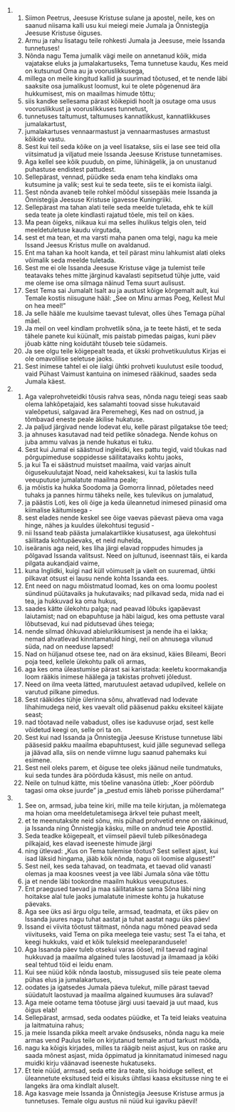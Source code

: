<ol>
  <li>
    <ol>
      <li>Siimon Peetrus, Jeesuse Kristuse sulane ja apostel, neile, kes on saanud niisama kalli usu kui meiegi meie Jumala ja Õnnistegija Jeesuse Kristuse õiguses.</li>
      <li>Armu ja rahu lisatagu teile rohkesti Jumala ja Jeesuse, meie Issanda tunnetuses!</li>
      <li>Nõnda nagu Tema jumalik vägi meile on annetanud kõik, mida vajatakse eluks ja jumalakartuseks, Tema tunnetuse kaudu, Kes meid on kutsunud Oma au ja vooruslikkusega,</li>
      <li>millega on meile kingitud kallid ja suurimad tõotused, et te nende läbi saaksite osa jumalikust loomust, kui te olete põgenenud ära hukkumisest, mis on maailmas himude tõttu;</li>
      <li>siis kandke sellesama pärast kõikepidi hoolt ja osutage oma usus vooruslikkust ja vooruslikkuses tunnetust,</li>
      <li>tunnetuses taltumust, taltumuses kannatlikkust, kannatlikkuses jumalakartust,</li>
      <li>jumalakartuses vennaarmastust ja vennaarmastuses armastust kõikide vastu.</li>
      <li>Sest kui teil seda kõike on ja veel lisatakse, siis ei lase see teid olla viitsimatud ja viljatud meie Issanda Jeesuse Kristuse tunnetamises.</li>
      <li>Aga kellel see kõik puudub, on pime, lühinägelik, ja on unustanud puhastuse endistest pattudest.</li>
      <li>Sellepärast, vennad, püüdke seda enam teha kindlaks oma kutsumine ja valik; sest kui te seda teete, siis te ei komista iialgi.</li>
      <li>Sest nõnda avaneb teile rohkel mõõdul sissepääs meie Issanda ja Õnnistegija Jeesuse Kristuse igavesse Kuningriiki.</li>
      <li>Sellepärast ma tahan alati teile seda meelde tuletada, ehk te küll seda teate ja olete kindlasti rajatud tõele, mis teil on käes.</li>
      <li>Ma pean õigeks, niikaua kui ma selles ihulikus telgis olen, teid meeldetuletuse kaudu virgutada,</li>
      <li>sest et ma tean, et ma varsti maha panen oma telgi, nagu ka meie Issand Jeesus Kristus mulle on avaldanud.</li>
      <li>Ent ma tahan ka hoolt kanda, et teil pärast minu lahkumist alati oleks võimalik seda meelde tuletada.</li>
      <li>Sest me ei ole Issanda Jeesuse Kristuse väge ja tulemist teile teatavaks tehes mitte järginud kavalasti sepitsetud tühje jutte, vaid me oleme ise oma silmaga näinud Tema suurt aulisust.</li>
      <li>Sest Tema sai Jumalalt Isalt au ja austust kõige kõrgemalt ault, kui Temale kostis niisugune hääl: „See on Minu armas Poeg, Kellest Mul on hea meel!”</li>
      <li>Ja selle hääle me kuulsime taevast tulevat, olles ühes Temaga pühal mäel.</li>
      <li>Ja meil on veel kindlam prohvetlik sõna, ja te teete hästi, et te seda tähele panete kui küünalt, mis paistab pimedas paigas, kuni päev jõuab kätte ning koidutäht tõuseb teie südameis.</li>
      <li>Ja see olgu teile kõigepealt teada, et ükski prohvetikuulutus Kirjas ei ole omavolilise seletuse jaoks.</li>
      <li>Sest inimese tahtel ei ole iialgi ühtki prohveti kuulutust esile toodud, vaid Pühast Vaimust kantuina on inimesed rääkinud, saades seda Jumala käest.</li>
    </ol>
  </li>
  <li>
    <ol>
      <li>Aga valeprohveteidki tõusis rahva seas, nõnda nagu teiegi seas saab olema lahkõpetajaid, kes salamahti toovad sisse hukutavaid valeõpetusi, salgavad ära Peremehegi, Kes nad on ostnud, ja tõmbavad eneste peale äkilise hukatuse.</li>
      <li>Ja paljud järgivad nende lodevat elu, kelle pärast pilgatakse tõe teed;</li>
      <li>ja ahnuses kasutavad nad teid petlike sõnadega. Nende kohus on juba ammu valvas ja nende hukatus ei tuku.</li>
      <li>Sest kui Jumal ei säästnud ingleidki, kes pattu tegid, vaid tõukas nad põrgupimeduse soppidesse säilitatavaiks kohtu jaoks,</li>
      <li>ja kui Ta ei säästnud muistset maailma, vaid varjas ainult õigusekuulutajat Noad, neid kaheksakesi, kui ta laskis tulla veeuputuse jumalatute maailma peale;</li>
      <li>ja mõistis ka hukka Soodoma ja Gomorra linnad, põletades need tuhaks ja pannes hirmu täheks neile, kes tulevikus on jumalatud,</li>
      <li>ja päästis Loti, kes oli õige ja keda üleannetud inimesed piinasid oma kiimalise käitumisega -</li>
      <li>sest elades nende keskel see õige vaevas päevast päeva oma vaga hinge, nähes ja kuuldes ülekohtusi tegusid -</li>
      <li>nii Issand teab päästa jumalakartlikke kiusatusest, aga ülekohtusi säilitada kohtupäevaks, et neid nuhelda,</li>
      <li>iseäranis aga neid, kes liha järgi elavad roppudes himudes ja põlgavad Issanda valitsust. Need on jultunud, iseennast täis, ei karda pilgata aukandjaid vaime,</li>
      <li>kuna Inglidki, kuigi nad küll võimuselt ja väelt on suuremad, ühtki pilkavat otsust ei lausu nende kohta Issanda ees.</li>
      <li>Ent need on nagu mõistmatud loomad, kes on oma loomu poolest sündinud püütavaiks ja hukutavaiks; nad pilkavad seda, mida nad ei tea, ja hukkuvad ka oma hukus,</li>
      <li>saades kätte ülekohtu palga; nad peavad lõbuks igapäevast laiutamist; nad on ebapuhtuse ja häbi laigud, kes oma pettuste varal lõbutsevad, kui nad pidutsevad ühes teiega;</li>
      <li>nende silmad õhkuvad abielurikkumisest ja nende iha ei lakka; nemad ahvatlevad kinnitamatuid hingi, neil on ahnusega vilunud süda, nad on needuse lapsed!</li>
      <li>Nad on hüljanud otsese tee, nad on ära eksinud, käies Bileami, Beori poja teed, kellele ülekohtu palk oli armas,</li>
      <li>aga kes oma üleastumise pärast sai karistada: keeletu koormakandja loom rääkis inimese häälega ja takistas prohveti jõledust.</li>
      <li>Need on ilma veeta lätted, marutuulest aetavad udupilved, kellele on varutud pilkane pimedus.</li>
      <li>Sest rääkides tühje ülerinna sõnu, ahvatlevad nad lodevate lihahimudega neid, kes vaevalt olid pääsenud pakku eksiteel käijate seast;</li>
      <li>nad tõotavad neile vabadust, olles ise kaduvuse orjad, sest kelle võidetud keegi on, selle ori ta on.</li>
      <li>Sest kui nad Issanda ja Õnnistegija Jeesuse Kristuse tunnetuse läbi pääsesid pakku maailma ebapuhtusest, kuid jälle segunevad sellega ja jäävad alla, siis on nende viimne lugu saanud pahemaks kui esimene.</li>
      <li>Sest neil oleks parem, et õiguse tee oleks jäänud neile tundmatuks, kui seda tundes ära pöörduda käsust, mis neile on antud.</li>
      <li>Neile on tulnud kätte, mis tõeline vanasõna ütleb: „Koer pöördub tagasi oma okse juurde” ja „pestud emis läheb porisse püherdama!”</li>
    </ol>
  </li>
  <li>
    <ol>
      <li>See on, armsad, juba teine kiri, mille ma teile kirjutan, ja mõlematega ma hoian oma meeldetuletamisega ärkvel teie puhast meelt,</li>
      <li>et te meenutaksite neid sõnu, mis pühad prohvetid enne on rääkinud, ja Issanda ning Õnnistegija käsku, mille on andnud teie Apostlid.</li>
      <li>Seda teadke kõigepealt, et viimseil päevil tuleb pilkesõnadega pilkajaid, kes elavad iseeneste himude järgi</li>
      <li>ning ütlevad: „Kus on Tema tulemise tõotus? Sest sellest ajast, kui isad läksid hingama, jääb kõik nõnda, nagu oli loomise algusest!”</li>
      <li>Sest neil, kes seda tahavad, on teadmata, et taevad olid vanasti olemas ja maa koosnes veest ja vee läbi Jumala sõna väe tõttu</li>
      <li>ja et nende läbi tookordne maailm hukkus veeuputuses.</li>
      <li>Ent praegused taevad ja maa säilitatakse sama Sõna läbi ning hoitakse alal tule jaoks jumalatute inimeste kohtu ja hukatuse päevaks.</li>
      <li>Aga see üks asi ärgu olgu teile, armsad, teadmata, et üks päev on Issanda juures nagu tuhat aastat ja tuhat aastat nagu üks päev!</li>
      <li>Issand ei viivita tõotust täitmast, nõnda nagu mõned peavad seda viivituseks, vaid Tema on pika meelega teie vastu; sest Ta ei taha, et keegi hukkuks, vaid et kõik tuleksid meeleparandusele!</li>
      <li>Aga Issanda päev tuleb otsekui varas öösel, mil taevad raginal hukkuvad ja maailma algained tules laostuvad ja ilmamaad ja kõiki seal tehtud töid ei leidu enam.</li>
      <li>Kui see nüüd kõik nõnda laostub, missugused siis teie peate olema pühas elus ja jumalakartuses,</li>
      <li>oodates ja igatsedes Jumala päeva tulekut, mille pärast taevad süüdatult laostuvad ja maailma algained kuumuses ära sulavad?</li>
      <li>Aga meie ootame tema tõotuse järgi uusi taevaid ja uut maad, kus õigus elab!</li>
      <li>Sellepärast, armsad, seda oodates püüdke, et Ta teid leiaks veatuina ja laitmatuina rahus;</li>
      <li>ja meie Issanda pikka meelt arvake õndsuseks, nõnda nagu ka meie armas vend Paulus teile on kirjutanud temale antud tarkust mööda,</li>
      <li>nagu ka kõigis kirjades, milles ta räägib neist asjust, kus on raske aru saada mõnest asjast, mida õppimatud ja kinnitamatud inimesed nagu muidki kirju väänavad iseeneste hukatuseks.</li>
      <li>Et teie nüüd, armsad, seda ette ära teate, siis hoiduge sellest, et üleannetute eksitused teid ei kisuks ühtlasi kaasa eksitusse ning te ei langeks ära oma kindlalt aluselt.</li>
      <li>Aga kasvage meie Issanda ja Õnnistegija Jeesuse Kristuse armus ja tunnetuses. Temale olgu austus nii nüüd kui igaviku päevil!</li>
    </ol>
  </li>
</ol>